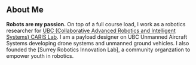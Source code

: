 ## About Me

**Robots are my passion.** On top of a full course load, I work as a robotics researcher for [UBC (Collaborative Advanced Robotics and Intelligent Systems) CARIS Lab](https://caris.mech.ubc.ca/). I am a payload designer on UBC Unmanned Aircraft Systems developing drone systems and unmanned ground vehicles. I also founded the [Surrey Robotics Innovation Lab], a community organzation to empower youth in robotics.

